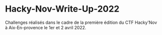 # Hacky-Nov-Write-Up-2022
Challenges réalisés dans le cadre de la première édition du CTF Hacky'Nov à Aix-En-provence le 1er et 2 avril 2022.
